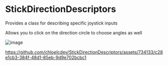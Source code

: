# StickDirectionDescriptors
 Provides a class for describing specific joystick inputs

 Allows you to click on the direction circle to choose angles as well
 
![image](https://github.com/chloelcdev/StickDirectionDescriptors/assets/734133/372f1047-317f-490a-9254-ac568818782b)

https://github.com/chloelcdev/StickDirectionDescriptors/assets/734133/c28e1cb3-384f-48d1-85eb-9d9e702bcbc1

